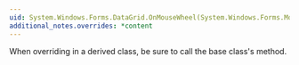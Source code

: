 ```yaml
---
uid: System.Windows.Forms.DataGrid.OnMouseWheel(System.Windows.Forms.MouseEventArgs)
additional_notes.overrides: *content
---
```


<p>When overriding <xref href="System.Windows.Forms.DataGrid.OnMouseWheel(System.Windows.Forms.MouseEventArgs)"></xref> in a derived class, be sure to call the base class's <xref href="System.Windows.Forms.DataGrid.OnMouseWheel(System.Windows.Forms.MouseEventArgs)"></xref> method.</p>


